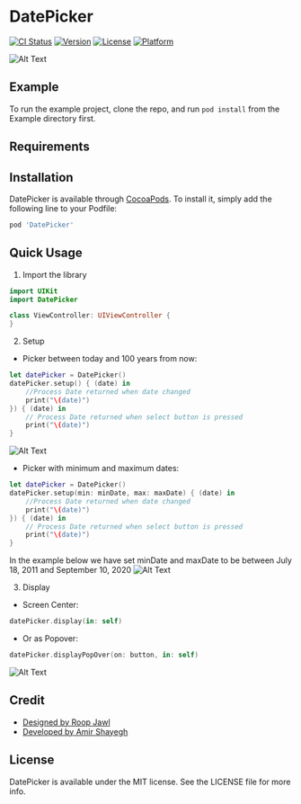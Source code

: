 # DatePicker

[![CI Status](https://img.shields.io/travis/amirshayegh/DatePicker.svg?style=flat)](https://travis-ci.org/amirshayegh/DatePicker)
[![Version](https://img.shields.io/cocoapods/v/DatePicker.svg?style=flat)](https://cocoapods.org/pods/DatePicker)
[![License](https://img.shields.io/cocoapods/l/DatePicker.svg?style=flat)](https://cocoapods.org/pods/DatePicker)
[![Platform](https://img.shields.io/cocoapods/p/DatePicker.svg?style=flat)](https://cocoapods.org/pods/DatePicker)

![Alt Text](https://github.com/AmirShayegh/DatePicker/blob/master/ReadmeFiles/Full.PNG)

## Example

To run the example project, clone the repo, and run `pod install` from the Example directory first.

## Requirements

## Installation

DatePicker is available through [CocoaPods](https://cocoapods.org). To install
it, simply add the following line to your Podfile:

```ruby
pod 'DatePicker'
```

## Quick Usage

1) Import the library

```Swift
import UIKit
import DatePicker

class ViewController: UIViewController {
}
```

2) Setup

- Picker between today and 100 years from now:

```Swift
let datePicker = DatePicker()
datePicker.setup() { (date) in
	//Process Date returned when date changed
	print("\(date)")
}) { (date) in
	// Process Date returned when select button is pressed
	print("\(date)")
}
```

![Alt Text](https://github.com/AmirShayegh/DatePicker/blob/master/ReadmeFiles/DatePicker1.gif)

- Picker with minimum and maximum dates:

```Swift
let datePicker = DatePicker()
datePicker.setup(min: minDate, max: maxDate) { (date) in
	//Process Date returned when date changed
	print("\(date)")
}) { (date) in
	// Process Date returned when select button is pressed
	print("\(date)")
}
``` 

In the example below we have set minDate and maxDate to be between July 18, 2011 and September 10, 2020
![Alt Text](https://github.com/AmirShayegh/DatePicker/blob/master/ReadmeFiles/DatePicker2.gif)

3) Display

- Screen Center:
```Swift
datePicker.display(in: self)
```

- Or as Popover:
```Swift
datePicker.displayPopOver(on: button, in: self)
```

![Alt Text](https://github.com/AmirShayegh/DatePicker/blob/master/ReadmeFiles/Popover.jpg)

## Credit
- [Designed by Roop Jawl](https://www.linkedin.com/in/roopjawl/)
- [Developed by Amir Shayegh](https://www.linkedin.com/in/shayegh/)

## License

DatePicker is available under the MIT license. See the LICENSE file for more info.
